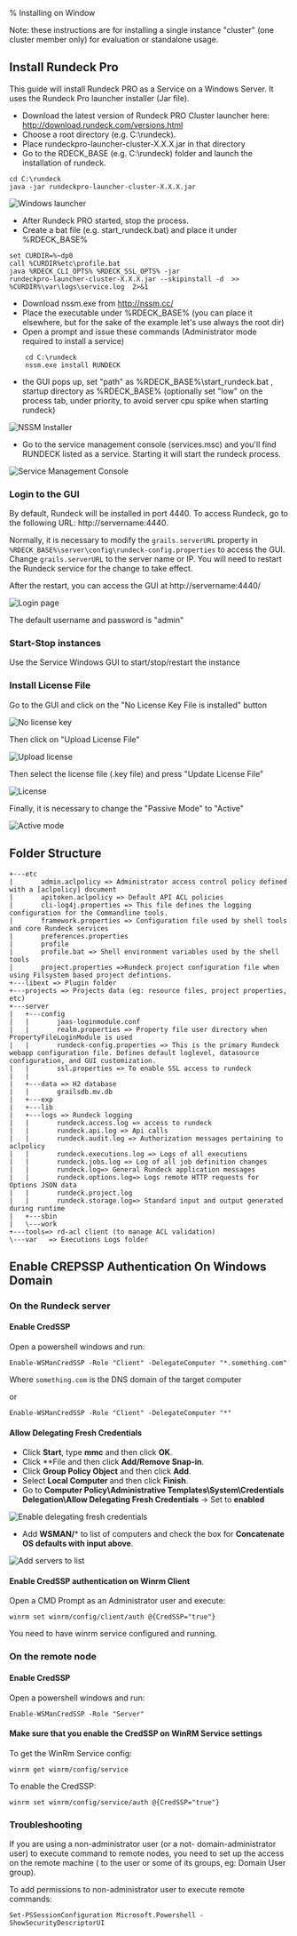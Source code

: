 % Installing on Window

<!---
Originals:
http://support.rundeck.com/customer/en/portal/articles/2885088-installing-a-single-instance-of-rundeck-pro-cluster-on-windows
http://support.rundeck.com/customer/en/portal/articles/2819414-install-rundeck-pro-team-launcher-on-windows
http://support.rundeck.com/customer/en/portal/articles/2522223-enable-credssp-authentication-windows-
--->

Note: these instructions are for installing a single instance "cluster" (one cluster member only) for evaluation or standalone usage. 

## Install Rundeck Pro

This guide will install Rundeck PRO as a Service on a Windows Server. It uses the Rundeck Pro launcher installer (Jar file).
 
* Download the latest version of Rundeck PRO Cluster launcher here:  http://download.rundeck.com/versions.html
* Choose a root directory (e.g. C:\rundeck). 
* Place rundeckpro-launcher-cluster-X.X.X.jar in that directory
* Go to the RDECK_BASE (e.g. C:\rundeck) folder and launch the installation of rundeck.

```
cd C:\rundeck
java -jar rundeckpro-launcher-cluster-X.X.X.jar
```

![Windows launcher](../../figures/windows-launcher.png)

* After Rundeck PRO started, stop the process.
* Create a bat file (e.g. start_rundeck.bat) and place it under %RDECK_BASE%

```
set CURDIR=%~dp0
call %CURDIR%etc\profile.bat
java %RDECK_CLI_OPTS% %RDECK_SSL_OPTS% -jar    
rundeckpro-launcher-cluster-X.X.X.jar --skipinstall -d  >> %CURDIR%\var\logs\service.log  2>&1
```

* Download nssm.exe from http://nssm.cc/
* Place the executable under %RDECK_BASE% (you can place it elsewhere, but for the sake of the example let's use always the root dir)
* Open a prompt and issue these commands (Administrator mode required to install a service)

```
    cd C:\rundeck
    nssm.exe install RUNDECK
```
* the GUI pops up, set "path" as %RDECK_BASE%\start_rundeck.bat , startup directory  as %RDECK_BASE% (optionally set "low" on the process tab, under priority, to avoid server cpu spike when starting rundeck)

![NSSM Installer](../../figures/nssm-installer.png)

* Go to the service management console (services.msc) and you'll find RUNDECK listed as a service. Starting it will start the rundeck process.

![Service Management Console](../../service-management-console.png) 
 
### Login to the GUI
 
By default, Rundeck will be installed in port 4440. To access Rundeck, go to the following URL: http://servername:4440.
 
Normally, it is necessary to modify the `grails.serverURL` property in `%RDECK_BASE%\server\config\rundeck-config.properties` to access the GUI.
Change `grails.serverURL` to the server name or IP. You will need to restart
the Rundeck service for the change to take effect.

After the restart, you can access the GUI at http://servername:4440/

![Login page](../../figures/login-page.png)

The default username and password is "admin"

### Start-Stop instances

Use the Service Windows GUI to start/stop/restart the instance
 
### Install License File

Go to the GUI and click on the "No License Key File is installed" button

![No license key](../../figures/no-license-key.png)

Then click on "Upload License File"

![Upload license](../../figures/upload-license.png)

Then select the license file (.key file)  and press "Update License File"

![License](../../figures/license.png)

Finally, it is necessary to change the "Passive Mode" to "Active"

![Active mode](../../figures/active-mode.png)

## Folder Structure
 
```
+---etc
|       admin.aclpolicy => Administrator access control policy defined with a [aclpolicy] document
|       apitoken.aclpolicy => Default API ACL policies
|       cli-log4j.properties => This file defines the logging configuration for the Commandline tools.
|       framework.properties => Configuration file used by shell tools and core Rundeck services
|       preferences.properties
|       profile
|       profile.bat => Shell environment variables used by the shell tools
|       project.properties =>Rundeck project configuration file when using Filsystem based project defintions.
+---libext => Plugin folder
+---projects => Projects data (eg: resource files, project properties, etc)
+---server
|   +---config
|   |       jaas-loginmodule.conf
|   |       realm.properties => Property file user directory when PropertyFileLoginModule is used
|   |       rundeck-config.properties => This is the primary Rundeck webapp configuration file. Defines default loglevel, datasource configuration, and GUI customization.
|   |       ssl.properties => To enable SSL access to rundeck
|   |      
|   +---data => H2 database
|   |       grailsdb.mv.db
|   +---exp
|   +---lib
|   +---logs => Rundeck logging 
|   |       rundeck.access.log => access to rundeck
|   |       rundeck.api.log => Api calls
|   |       rundeck.audit.log => Authorization messages pertaining to aclpolicy
|   |       rundeck.executions.log => Logs of all executions
|   |       rundeck.jobs.log => Log of all job definition changes
|   |       rundeck.log=> General Rundeck application messages
|   |       rundeck.options.log=> Logs remote HTTP requests for Options JSON data
|   |       rundeck.project.log
|   |       rundeck.storage.log=> Standard input and output generated during runtime
|   +---sbin
|   \---work
+---tools=> rd-acl client (to manage ACL validation)
\---var   => Executions Logs folder
```

## Enable CREPSSP Authentication On Windows Domain

### On the Rundeck server

#### Enable CredSSP

Open a powershell windows and run:

```
Enable-WSManCredSSP -Role "Client" -DelegateComputer "*.something.com"
```

Where `something.com` is the DNS domain of the target computer

or

```
Enable-WSManCredSSP -Role "Client" -DelegateComputer "*"
```


#### Allow Delegating Fresh Credentials

* Click **Start**, type **mmc** and then click **OK**.
* Click **File and then click **Add/Remove Snap-in**.
* Click **Group Policy Object** and then click **Add**.
* Select **Local Computer** and then click **Finish**.
* Go to **Computer Policy\Administrative Templates\System\Credentials Delegation\Allow Delegating Fresh Credentials** → Set to **enabled** 

![Enable delegating fresh credentials](../../figures/allow-delegating-fresh-credentials-1.png)

* Add **WSMAN/*** to list of computers and check the box for **Concatenate OS defaults with input above**.

![Add servers to list](../../figures/allow-delegating-fresh-credentials-2.png)

#### Enable CredSSP authentication on Winrm Client

Open a CMD Prompt as an Administrator user and execute:

```
winrm set winrm/config/client/auth @{CredSSP="true"}
```

You need to have winrm service configured and running.


### On the remote node

#### Enable CredSSP

Open a powershell windows and run:

```
Enable-WSManCredSSP -Role "Server"
```

#### Make sure that you enable the CredSSP on WinRM Service settings

To get the WinRm Service config:

```
winrm get winrm/config/service
```

To enable the CredSSP:

```
winrm set winrm/config/service/auth @{CredSSP="true"}
```

### Troubleshooting

If you are using a non-administrator user (or a not- domain-administrator user) to execute command to remote nodes, you need to set up the access on the remote machine ( to the user or some of its groups, eg: Domain User group).

To add permissions to non-administrator user to execute remote commands:

```
Set-PSSessionConfiguration Microsoft.Powershell -ShowSecurityDescriptorUI
```
